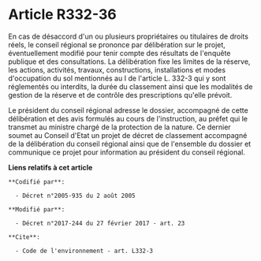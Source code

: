 # Article R332-36

En cas de désaccord d'un ou plusieurs propriétaires ou titulaires de droits réels, le conseil régional se prononce par
délibération sur le projet, éventuellement modifié pour tenir compte des résultats de l'enquête publique et des
consultations. La délibération fixe les limites de la réserve, les actions, activités, travaux, constructions, installations
et modes d'occupation du sol mentionnés au I de l'article L. 332-3 qui y sont réglementés ou interdits, la durée du
classement ainsi que les modalités de gestion de la réserve et de contrôle des prescriptions qu'elle prévoit. 

Le président du conseil régional adresse le dossier, accompagné de cette délibération et des avis formulés au cours de
l'instruction, au préfet qui le transmet au ministre chargé de la protection de la nature. Ce dernier soumet au Conseil
d'Etat un projet de décret de classement accompagné de la délibération du conseil régional ainsi que de l'ensemble du dossier
et communique ce projet pour information au président du conseil régional.

**Liens relatifs à cet article**

	**Codifié par**:

	  - Décret n°2005-935 du 2 août 2005

	**Modifié par**:

	  - Décret n°2017-244 du 27 février 2017 - art. 23

	**Cite**:

	  - Code de l'environnement - art. L332-3
